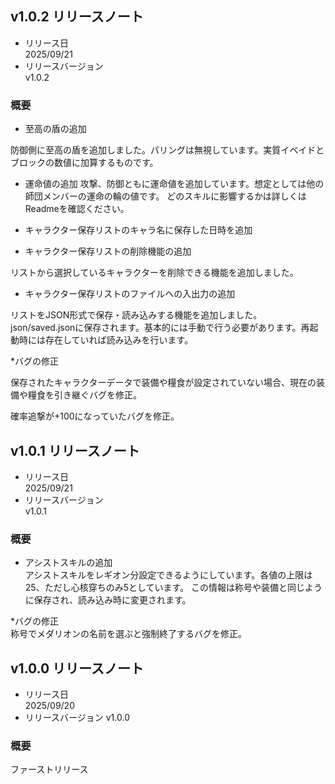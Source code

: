 ## v1.0.2 リリースノート
* リリース日  
2025/09/21
* リリースバージョン  
v1.0.2

### 概要
* 至高の盾の追加

防御側に至高の盾を追加しました。パリングは無視しています。実質イベイドとブロックの数値に加算するものです。

* 運命値の追加
攻撃、防御ともに運命値を追加しています。想定としては他の師団メンバーの運命の輪の値です。
どのスキルに影響するかは詳しくはReadmeを確認ください。

* キャラクター保存リストのキャラ名に保存した日時を追加

* キャラクター保存リストの削除機能の追加

リストから選択しているキャラクターを削除できる機能を追加しました。

* キャラクター保存リストのファイルへの入出力の追加

リストをJSON形式で保存・読み込みする機能を追加しました。
json/saved.jsonに保存されます。基本的には手動で行う必要があります。再起動時には存在していれば読み込みを行います。

*バグの修正  

保存されたキャラクターデータで装備や糧食が設定されていない場合、現在の装備や糧食を引き継ぐバグを修正。

確率追撃が+100になっていたバグを修正。

## v1.0.1 リリースノート
* リリース日  
2025/09/21
* リリースバージョン  
v1.0.1

### 概要
* アシストスキルの追加  
アシストスキルをレギオン分設定できるようにしています。各値の上限は25、ただし心核穿ちのみ5としています。
この情報は称号や装備と同じように保存され、読み込み時に変更されます。

*バグの修正  
称号でメダリオンの名前を選ぶと強制終了するバグを修正。


## v1.0.0 リリースノート
* リリース日  
2025/09/20
* リリースバージョン
v1.0.0

### 概要
ファーストリリース
